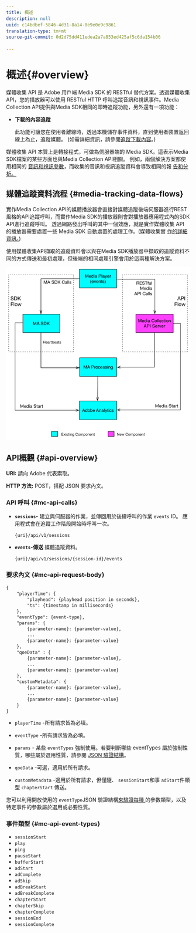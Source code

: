 ```yaml
---
title: 概述
description: null
uuid: c14bdbef-5846-4d31-8a14-8e9e0e9c9861
translation-type: tm+mt
source-git-commit: 0d2d75dd411edea2a7a853ed425af5c6da154b06

---
```



# 概述{#overview}

媒體收集 API 是 Adobe 用戶端 Media SDK 的 RESTful 替代方案。透過媒體收集 API，您的播放器可以使用 RESTful HTTP 呼叫追蹤音訊和視訊事件。Media Collection API提供與Media SDK相同的即時追蹤功能，另外還有一項功能：

* **下載的內容追蹤**

   此功能可讓您在使用者離線時，透過本機儲存事件資料，直到使用者裝置返回線上為止，追蹤媒體。 (如需詳細資訊，請參閱[追蹤下載內容](track-downloaded-content.md)。)

媒體收集 API 本質上是轉接程式，可做為伺服器端的 Media SDK。這表示Media SDK檔案的某些方面也與Media Collection API相關。 例如，兩個解決方案都使用相同的 [音訊和視訊參數](/help/metrics-and-metadata/audio-video-parameters.md)，而收集的音訊和視訊追蹤資料會導致相同的報 [告和分析。](/help/media-reports/media-reports-enable.md)

## 媒體追蹤資料流程 {#media-tracking-data-flows}

實作Media Collection API的媒體播放器會直接對媒體追蹤後端伺服器進行REST風格的API追蹤呼叫，而實作Media SDK的播放器則會對播放器應用程式內的SDK API進行追蹤呼叫。 透過網路發出呼叫的其中一個效應，就是實作媒體收集 API 的播放器需要處置一些 Media SDK 自動處置的處理工作。(媒體收集實 [作的詳細資訊。](mc-api-impl/mc-api-quick-start.md))

使用媒體收集API擷取的追蹤資料會以與在Media SDK播放器中擷取的追蹤資料不同的方式傳送和最初處理，但後端的相同處理引擎會用於這兩種解決方案。

![](assets/col_api_overview_simple.png)

## API概觀 {#api-overview}

**URI:** 請向 Adobe 代表索取。

**HTTP 方法:** POST，搭配 JSON 要求內文。

### API 呼叫 {#mc-api-calls}

* **`sessions`-** 建立與伺服器的作業，並傳回用於後續呼叫的作業 `events` ID。 應用程式會在追蹤工作階段開始時呼叫一次。

   ```
   {uri}/api/v1/sessions
   ```

* **`events`-傳送** 媒體追蹤資料。

   ```
   {uri}/api/v1/sessions/{session-id}/events
   ```

### 要求內文 {#mc-api-request-body}

```
{ 
    "playerTime": { 
        "playhead": {playhead position in seconds}, 
        "ts": {timestamp in milliseconds} 
    }, 
    "eventType": {event-type}, 
    "params": { 
        {parameter-name}: {parameter-value}, 
        ... 
        {parameter-name}: {parameter-value} 
    }, 
    "qoeData" : { 
        {parameter-name}: {parameter-value}, 
        ... 
        {parameter-name}: {parameter-value} 
    }, 
    "customMetadata": { 
        {parameter-name}: {parameter-value}, 
        ... 
        {parameter-name}: {parameter-value} 
    } 
} 
```

* `playerTime` -所有請求皆為必填。
* `eventType` -所有請求皆為必填。
* `params` - 某些 `eventTypes` 強制使用。若要判斷哪些 eventTypes 屬於強制性質，哪些屬於選用性質，請參閱 [JSON 驗證結構](mc-api-ref/mc-api-json-validation.md)。

* `qoeData` -可選，適用於所有請求。
* `customMetadata` -適用於所有請求，但僅隨、 `sessionStart`和事 `adStart`件類型 `chapterStart` 傳送。

您可以利用開放使用的 `eventType`JSON 驗證結構[來驗證每種 ](mc-api-ref/mc-api-json-validation.md) 的參數類型，以及特定事件的參數屬於選用或必要性質。

### 事件類型 {#mc-api-event-types}

* `sessionStart`
* `play`
* `ping`
* `pauseStart`
* `bufferStart`
* `adStart`
* `adComplete`
* `adSkip`
* `adBreakStart`
* `adBreakComplete`
* `chapterStart`
* `chapterSkip`
* `chapterComplete`
* `sessionEnd`
* `sessionComplete`

